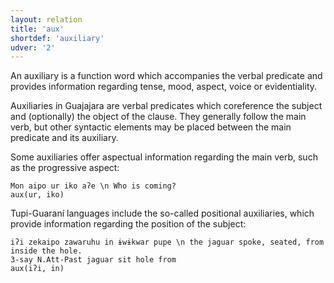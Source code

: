 ```yaml
---
layout: relation
title: 'aux'
shortdef: 'auxiliary'
udver: '2'
---
```


An auxiliary is a function word which accompanies the verbal predicate and provides information regarding tense, mood, aspect, voice or evidentiality.
 
Auxiliaries in Guajajara are verbal predicates which coreference the subject and (optionally) the object of the clause. They generally follow the main verb, but other syntactic elements may be placed between the main predicate and its auxiliary.

Some auxiliaries offer aspectual information regarding the main verb, such as the progressive aspect:

~~~ sdparse
Mon aipo ur iko aʔe \n Who is coming?
aux(ur, iko)
~~~

Tupi-Guaraní languages include the so-called positional auxiliaries, which provide information regarding the position of the subject:

~~~ sdparse
iʔi zekaipo zawaruhu in ɨwɨkwar pupe \n the jaguar spoke, seated, from inside the hole.
3-say N.Att-Past jaguar sit hole from
aux(iʔi, in)
~~~


<!-- Interlanguage links updated Út 9. května 2023, 20:04:00 CEST -->
